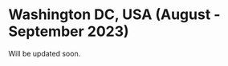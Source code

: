 # Washington DC, USA (August - September 2023)

Will be updated soon.

<p align="center">
  <i class="fas fa-circle-notch fa-spin fa-5x" style="font-size:250px;color:orange;"></i>
</p>